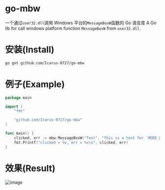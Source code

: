 # go-mbw
一个通过`user32.dll`调用 Windows 平台的`MessageBoxW`函数的 Go 语言库
A Go lib for call windows platform function `MessageBoxW` from `user32.dll`.

# 安装(Install)
```sh
go get github.com/Icarus-0727/go-mbw
```

# 例子(Example)
```go
package main

import (
	"fmt"

	"github.com/Icarus-0727/go-mbw"
)

func main() {
	clicked, err := mbw.MessageBoxW("Test", "This is a test for `MODE_OK_CANCEL`", mbw.MODE_OK_CANCEL)
	fmt.Printf("clicked = %v, err = %v\n", clicked, err)
}
```

# 效果(Result)
![image](https://user-images.githubusercontent.com/80149308/137913837-bf80b2b0-411a-4057-81e5-edb5ba39b303.png)
